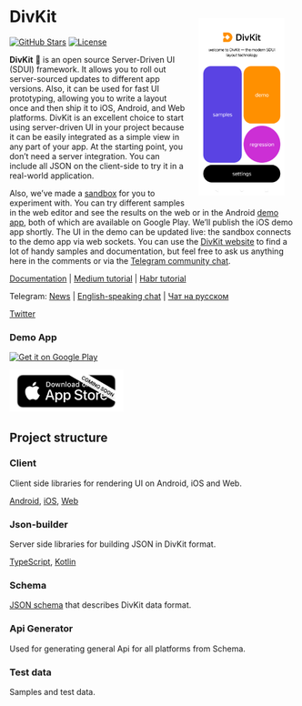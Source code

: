 # DivKit <img alt="Playground app" src="client/android/app_screen.png" width="30%" align="right" style="margin:20px;">

[![GitHub Stars](https://img.shields.io/github/stars/divkit/divkit)](https://github.com/divkit/divkit/stargazers)
[![License](https://img.shields.io/badge/license-Apache-blue)](LICENSE)

**DivKit** 🐋 is an open source Server-Driven UI (SDUI) framework.
It allows you to roll out server-sourced updates to different app versions. Also, it can be used for fast UI prototyping, allowing you to write a layout once and then ship it to iOS, Android, and Web platforms.
DivKit is an excellent choice to start using server-driven UI in your project because it can be easily integrated as a simple view in any part of your app. At the starting point, you don’t need a server integration. You can include all JSON on the client-side to try it in a real-world application.

Also, we’ve made a [sandbox](https://divkit.tech/playground) for you to experiment with. You can try different samples in the web editor and see the results on the web or in the Android [demo app](https://play.google.com/store/apps/details?id=com.yandex.divkit.demo), both of which are available on Google Play. We’ll publish the iOS demo app shortly. The UI in the demo can be updated live: the sandbox connects to the demo app via web sockets. You can use the [DivKit website](https://divkit.tech/en) to find a lot of handy samples and documentation, but feel free to ask us anything here in the comments or via the [Telegram community chat](https://t.me/divkit_community_en).

[Documentation](https://divkit.tech/doc) | [Medium tutorial](https://medium.com/p/cad519252f0f) | [Habr tutorial](https://habr.com/ru/company/yandex/blog/683886/)

Telegram: [News](https://t.me/divkit_news) | [English-speaking chat](https://t.me/divkit_community_en) | [Чат на русском](https://t.me/divkit_community_ru)

[Twitter](https://twitter.com/DivKitFramework)

### Demo App

<a href='https://play.google.com/store/apps/details?id=com.yandex.divkit.demo&pcampaignid=pcampaignidMKT-Other-global-all-co-prtnr-py-PartBadge-Mar2515-1'><img alt='Get it on Google Play' src='https://play.google.com/intl/en_us/badges/static/images/badges/en_badge_web_generic.png' width="200"/></a>

<img src="client/ios/app_badge_soon.png" width="200">

## Project structure

### Client

Client side libraries for rendering UI on Android, iOS and Web.

[Android](client/android/), [iOS](client/ios/), [Web](client/web/divkit)

### Json-builder

Server side libraries for building JSON in DivKit format.

[TypeScript](json-builder/typescript/), [Kotlin](json-builder/kotlin/)

### Schema

[JSON schema](schema) that describes DivKit data format.

### Api Generator

Used for generating general Api for all platforms from Schema.

### Test data

Samples and test data.

